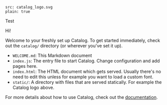 ```image
src: catalog_logo.svg
plain: true
```
Test

Hi!

Welcome to your freshly set up Catalog. To get started immediately, check out the `catalog/` directory (or wherever you've set it up).

- `WELCOME.md`: This Markdown document
- `index.js`: The entry file to start Catalog. Change configuration and add pages here.
- `index.html`: The HTML document which gets served. Usually there's no need to edit this unless for example you want to load a custom font.
- `static/`: A directory with files that are served statically. For example the Catalog logo above.

For more details about how to use Catalog, check out the [documentation](https://docs.catalog.style/).